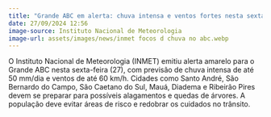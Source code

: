 ```yaml
---
title: "Grande ABC em alerta: chuva intensa e ventos fortes nesta sexta"
date: 27/09/2024 12:56
image-source: Instituto Nacional de Meteorologia
image-url: assets/images/news/inmet focos d chuva no abc.webp
---
```


O Instituto Nacional de Meteorologia (INMET) emitiu alerta amarelo para o Grande ABC nesta sexta-feira (27), com previsão de chuva intensa de até 50 mm/dia e ventos de até 60 km/h. Cidades como Santo André, São Bernardo do Campo, São Caetano do Sul, Mauá, Diadema e Ribeirão Pires devem se preparar para possíveis alagamentos e quedas de árvores. A população deve evitar áreas de risco e redobrar os cuidados no trânsito.